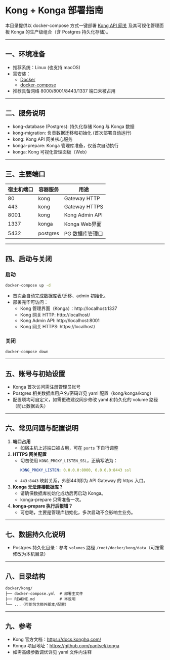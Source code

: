 # Kong + Konga 部署指南

本目录提供以 docker-compose 方式一键部署 [Kong API 网关](https://konghq.com/)
及其可视化管理面板 Konga 的生产级组合（含 Postgres 持久化存储）。

---

## 一、环境准备

- 推荐系统：Linux (也支持 macOS)
- 需安装：
  - [Docker](https://docs.docker.com/get-docker/)
  - [docker-compose](https://docs.docker.com/compose/)
- 推荐具备网络 8000/8001/8443/1337 端口未被占用

---

## 二、服务说明

- kong-database (Postgres): 持久化存储 Kong 与 Konga 数据
- kong-migration: 负责数据迁移和初始化 (首次部署自动运行)
- kong: Kong API 网关核心服务
- konga-prepare: Konga 管理库准备，仅首次自动执行
- konga: Kong 可视化管理面板（Web）

---

## 三、主要端口

| 宿主机端口 | 容器服务 | 用途            |
| ---------- | -------- | --------------- |
| 80         | kong     | Gateway HTTP    |
| 443        | kong     | Gateway HTTPS   |
| 8001       | kong     | Kong Admin API  |
| 1337       | konga    | Konga Web界面   |
| 5432       | postgres | PG 数据库管理口 |

---

## 四、启动与关闭

### 启动

```bash
docker-compose up -d
```

- 首次会自动完成数据库表/迁移、admin 初始化。
- 部署完毕可访问：
  - Kong 管理界面（Konga）：http://localhost:1337
  - Kong 网关 HTTP: http://localhost/
  - Kong Admin API: http://localhost:8001
  - Kong 网关 HTTPS: https://localhost/

### 关闭

```bash
docker-compose down
```

---

## 五、账号与初始设置

- Konga 首次访问需注册管理员账号
- Postgres 相关数据库用户名/密码详见 yaml 配置（kong/konga/kong）
- 配置项均可自定义，如需更改建议同步修改 yaml 和持久化的 volume 路径（防止数据丢失）

---

## 六、常见问题与配置说明

1. **端口占用**
   - 如宿主机上述端口被占用，可在 `ports` 下自行调整
2. **HTTPS 网关配置**
   - 切勿使用 `KONG_PROXY_LISTEN_SSL`，正确写法为：
     ```yaml
     KONG_PROXY_LISTEN: 0.0.0.0:8000, 0.0.0.0:8443 ssl
     ```
   - `443:8443` 映射关系，外部443即为 API Gateway 的 https 入口。
3. **Konga 无法连接数据库？**
   - 请确保数据库初始化成功后再启动 Konga。
   - konga-prepare 只需准备一次。
4. **konga-prepare 执行后报错？**
   - 可忽略，主要是管理库初始化，多次启动不会影响主业务。

---

## 七、数据持久化说明

- Postgres 持久化目录：参考 `volumes` 路径 `/root/docker/kong/data`（可按需修改为本机目录）

---

## 八、目录结构

```shell
docker/kong/
├── docker-compose.yml  # 部署主文件
├── README.md           # 本说明
└── ...（可能包含额外脚本/配置）
```

---

## 九、参考

- Kong 官方文档：https://docs.konghq.com/
- Konga 项目地址：https://github.com/pantsel/konga
- 如需高级参数调优详见 yaml 文件内注释
